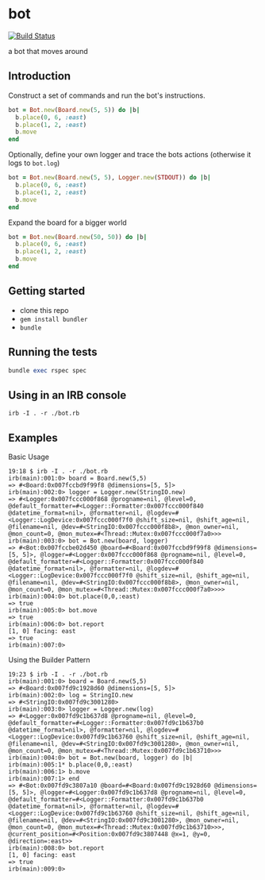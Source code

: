 # bot

[![Build Status](https://travis-ci.org/jedschneider/bot.svg?branch=master)](https://travis-ci.org/jedschneider/bot)

a bot that moves around

## Introduction

Construct a set of commands and run the bot's instructions.

```ruby
bot = Bot.new(Board.new(5, 5)) do |b|
  b.place(0, 6, :east)
  b.place(1, 2, :east)
  b.move
end
```

Optionally, define your own logger and trace the bots actions (otherwise it logs to `bot.log`)

```ruby
bot = Bot.new(Board.new(5, 5), Logger.new(STDOUT)) do |b|
  b.place(0, 6, :east)
  b.place(1, 2, :east)
  b.move
end
```

Expand the board for a bigger world
```ruby
bot = Bot.new(Board.new(50, 50)) do |b|
  b.place(0, 6, :east)
  b.place(1, 2, :east)
  b.move
end
```
## Getting started

- clone this repo
- `gem install bundler`
- `bundle`

## Running the tests

```ruby
bundle exec rspec spec
```

## Using in an IRB console

```
irb -I . -r ./bot.rb
```


## Examples

Basic Usage

```
19:18 $ irb -I . -r ./bot.rb
irb(main):001:0> board = Board.new(5,5)
=> #<Board:0x007fccbd9f99f8 @dimensions=[5, 5]>
irb(main):002:0> logger = Logger.new(StringIO.new)
=> #<Logger:0x007fccc000f868 @progname=nil, @level=0, @default_formatter=#<Logger::Formatter:0x007fccc000f840 @datetime_format=nil>, @formatter=nil, @logdev=#<Logger::LogDevice:0x007fccc000f7f0 @shift_size=nil, @shift_age=nil, @filename=nil, @dev=#<StringIO:0x007fccc000f8b8>, @mon_owner=nil, @mon_count=0, @mon_mutex=#<Thread::Mutex:0x007fccc000f7a0>>>
irb(main):003:0> bot = Bot.new(board, logger)
=> #<Bot:0x007fccbe02d450 @board=#<Board:0x007fccbd9f99f8 @dimensions=[5, 5]>, @logger=#<Logger:0x007fccc000f868 @progname=nil, @level=0, @default_formatter=#<Logger::Formatter:0x007fccc000f840 @datetime_format=nil>, @formatter=nil, @logdev=#<Logger::LogDevice:0x007fccc000f7f0 @shift_size=nil, @shift_age=nil, @filename=nil, @dev=#<StringIO:0x007fccc000f8b8>, @mon_owner=nil, @mon_count=0, @mon_mutex=#<Thread::Mutex:0x007fccc000f7a0>>>>
irb(main):004:0> bot.place(0,0,:east)
=> true
irb(main):005:0> bot.move
=> true
irb(main):006:0> bot.report
[1, 0] facing: east
=> true
irb(main):007:0> 
```
Using the Builder Pattern

```
19:23 $ irb -I . -r ./bot.rb
irb(main):001:0> board = Board.new(5,5)
=> #<Board:0x007fd9c1928d60 @dimensions=[5, 5]>
irb(main):002:0> log = StringIO.new
=> #<StringIO:0x007fd9c3001280>
irb(main):003:0> logger = Logger.new(log)
=> #<Logger:0x007fd9c1b637d8 @progname=nil, @level=0, @default_formatter=#<Logger::Formatter:0x007fd9c1b637b0 @datetime_format=nil>, @formatter=nil, @logdev=#<Logger::LogDevice:0x007fd9c1b63760 @shift_size=nil, @shift_age=nil, @filename=nil, @dev=#<StringIO:0x007fd9c3001280>, @mon_owner=nil, @mon_count=0, @mon_mutex=#<Thread::Mutex:0x007fd9c1b63710>>>
irb(main):004:0> bot = Bot.new(board, logger) do |b|
irb(main):005:1* b.place(0,0,:east)
irb(main):006:1> b.move
irb(main):007:1> end
=> #<Bot:0x007fd9c3807a10 @board=#<Board:0x007fd9c1928d60 @dimensions=[5, 5]>, @logger=#<Logger:0x007fd9c1b637d8 @progname=nil, @level=0, @default_formatter=#<Logger::Formatter:0x007fd9c1b637b0 @datetime_format=nil>, @formatter=nil, @logdev=#<Logger::LogDevice:0x007fd9c1b63760 @shift_size=nil, @shift_age=nil, @filename=nil, @dev=#<StringIO:0x007fd9c3001280>, @mon_owner=nil, @mon_count=0, @mon_mutex=#<Thread::Mutex:0x007fd9c1b63710>>>, @current_position=#<Position:0x007fd9c3807448 @x=1, @y=0, @direction=:east>>
irb(main):008:0> bot.report
[1, 0] facing: east
=> true
irb(main):009:0> 

```
